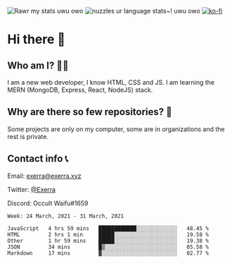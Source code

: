 ![Rawr my stats uwu owo](https://github-readme-stats.vercel.app/api?username=Exerra&show_icons=true&theme=buefy)
![nuzzles ur language stats~! uwu owo](https://github-readme-stats.vercel.app/api/top-langs/?username=Exerra&layout=compact)
[![ko-fi](https://www.ko-fi.com/img/githubbutton_sm.svg)](https://ko-fi.com/X8X130H96)
# Hi there 👋
## Who am I? 🙋‍♀️
I am a new web developer, I know HTML, CSS and JS. I am learning the MERN (MongoDB, Express, React, NodeJS) stack.
## Why are there so few repositories? 🤔
Some projects are only on my computer, some are in organizations and the rest is private.
## Contact info 📞
Email: [exerra@exerra.xyz](mailto:exerra@exerra.xyz)

Twitter: [@Exerra](https://twitter.com/exerra)

Discord: Occult Waifu#1659

<!--START_SECTION:waka-->
```text
Week: 24 March, 2021 - 31 March, 2021

JavaScript   4 hrs 59 mins   ████████████░░░░░░░░░░░░░   48.45 % 
HTML         2 hrs 1 min     █████░░░░░░░░░░░░░░░░░░░░   19.58 % 
Other        1 hr 59 mins    █████░░░░░░░░░░░░░░░░░░░░   19.38 % 
JSON         34 mins         █▒░░░░░░░░░░░░░░░░░░░░░░░   05.58 % 
Markdown     17 mins         ▓░░░░░░░░░░░░░░░░░░░░░░░░   02.77 % 
```
<!--END_SECTION:waka-->

